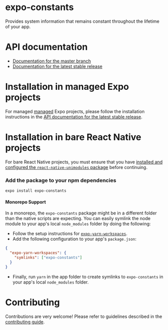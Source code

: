 # expo-constants

Provides system information that remains constant throughout the lifetime of your app.

# API documentation

- [Documentation for the master branch](https://github.com/expo/expo/blob/master/docs/pages/versions/unversioned/sdk/constants.md)
- [Documentation for the latest stable release](https://docs.expo.io/versions/latest/sdk/constants/)

# Installation in managed Expo projects

For managed [managed](https://docs.expo.io/versions/latest/introduction/managed-vs-bare/) Expo projects, please follow the installation instructions in the [API documentation for the latest stable release](https://docs.expo.io/versions/latest/sdk/constants/).

# Installation in bare React Native projects

For bare React Native projects, you must ensure that you have [installed and configured the `react-native-unimodules` package](https://github.com/expo/expo/tree/master/packages/react-native-unimodules) before continuing.

### Add the package to your npm dependencies

```
expo install expo-constants
```

#### Monorepo Support

In a monorepo, the `expo-constants` package might be in a different folder than the native scripts are expecting. You can easily symlink the node module to your app's local `node_modules` folder by doing the following:
 
- Follow the setup instructions for [`expo-yarn-workspaces`](https://github.com/expo/expo/tree/master/packages/expo-yarn-workspaces). 
- Add the following configuration to your app's `package.json`:

```json
{
  "expo-yarn-workspaces": {
    "symlinks": ["expo-constants"]
  }
}
```

- Finally, run `yarn` in the app folder to create symlinks to `expo-constants` in your app's local `node_modules` folder.

# Contributing

Contributions are very welcome! Please refer to guidelines described in the [contributing guide](https://github.com/expo/expo#contributing).
